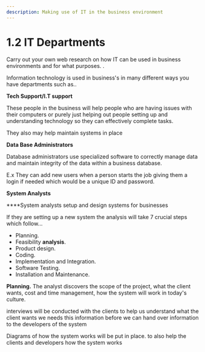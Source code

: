 ```yaml
---
description: Making use of IT in the business environment
---
```


# 1.2 IT Departments

Carry out your own web research on how IT can be used in business environments and for what purposes. .

Information technology is used in business's in many different ways you have departments such as..

**Tech Support/I.T support**

These people in the business will help people who are having issues with their computers or purely just helping out people setting up and understanding technology so they can effectively complete tasks. 

They also may help maintain systems in place

**Data Base Administrators**

Database administrators use specialized software to correctly manage data and maintain integrity of the data within a business database. 

E.x They can add new users when a person starts the job giving them a login if needed which would be a unique ID and password.

**System Analysts**

 ****System analysts setup and design systems for businesses

If they are setting up a new system the analysis will take 7 crucial steps which follow...



* Planning.
* Feasibility **analysis**.
* Product design.
* Coding.
* Implementation and Integration.
* Software Testing.
* Installation and Maintenance.

**Planning.** The analyst discovers the scope of the project, what the client wants, cost and time management, how the system will work in today's culture.

interviews will be conducted with the clients to help us understand what the client wants we needs this information before we can hand over information to the developers of the system

Diagrams of how the system works will be put in place. to also help the clients and developers how the system works


